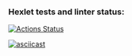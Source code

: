 ### Hexlet tests and linter status:
[![Actions Status](https://github.com/Shpilko/frontend-project-lvl2/actions/workflows/hexlet-check.yml/badge.svg)](https://github.com/Shpilko/frontend-project-lvl2/actions)

[![asciicast](https://asciinema.org/a/iHocqOEynHiGKKEwHAg4nZ2MM.svg)](https://asciinema.org/a/iHocqOEynHiGKKEwHAg4nZ2MM)